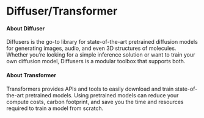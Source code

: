 # Diffuser/Transformer

#### About Diffuser

Diffusers is the go-to library for state-of-the-art pretrained diffusion models for generating images, audio, and even 3D structures of molecules. Whether you’re looking for a simple inference solution or want to train your own diffusion model, Diffusers is a modular toolbox that supports both.

#### About Transformer

Transformers provides APIs and tools to easily download and train state-of-the-art pretrained models. Using pretrained models can reduce your compute costs, carbon footprint, and save you the time and resources required to train a model from scratch.
